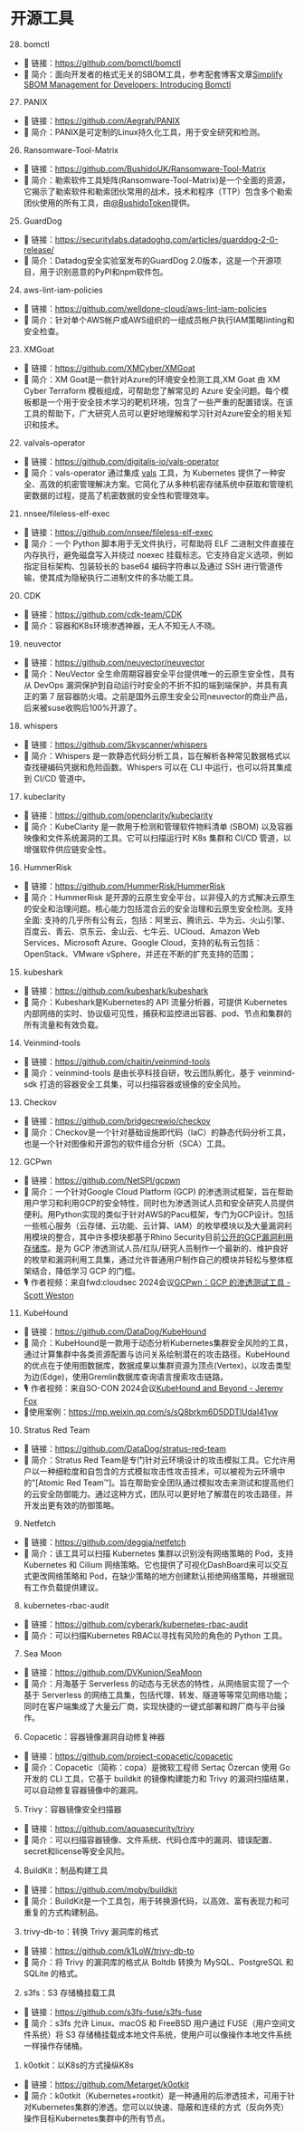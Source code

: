 # 开源工具

28. bomctl
- 🔗 链接：https://github.com/bomctl/bomctl
- 💬 简介：面向开发者的格式无关的SBOM工具，参考配套博客文章[Simplify SBOM Management for Developers: Introducing Bomctl](https://openssf.org/blog/2024/09/05/simplify-sbom-management-for-developers-introducing-bomctl/)

27. PANIX
- 🔗 链接：https://github.com/Aegrah/PANIX
- 💬 简介：PANIX是可定制的Linux持久化工具，用于安全研究和检测。

26. Ransomware-Tool-Matrix

- 🔗 链接：https://github.com/BushidoUK/Ransomware-Tool-Matrix
- 💬 简介：勒索软件工具矩阵(Ransomware-Tool-Matrix)是一个全面的资源，它揭示了勒索软件和勒索团伙常用的战术，技术和程序（TTP）包含多个勒索团伙使用的所有工具，由[@BushidoToken](https://x.com/BushidoToken)提供。

25. GuardDog

- 🔗 链接：https://securitylabs.datadoghq.com/articles/guarddog-2-0-release/
- 💬 简介：Datadog安全实验室发布的GuardDog 2.0版本，这是一个开源项目，用于识别恶意的PyPI和npm软件包。

24. aws-lint-iam-policies
 
- 🔗 链接：https://github.com/welldone-cloud/aws-lint-iam-policies
- 💬 简介：针对单个AWS帐户或AWS组织的一组成员帐户执行IAM策略linting和安全检查。

23. XMGoat

- 🔗 链接：https://github.com/XMCyber/XMGoat
- 💬 简介：XM Goat是一款针对Azure的环境安全检测工具,XM Goat 由 XM Cyber Terraform 模板组成，可帮助您了解常见的 Azure 安全问题。每个模板都是一个用于安全技术学习的靶机环境，包含了一些严重的配置错误。在该工具的帮助下，广大研究人员可以更好地理解和学习针对Azure安全的相关知识和技术。

22. valvals-operator

- 🔗 链接：https://github.com/digitalis-io/vals-operator
- 💬 简介：vals-operator 通过集成 [vals](https://github.com/helmfile/vals) 工具，为 Kubernetes 提供了一种安全、高效的机密管理解决方案。它简化了从多种机密存储系统中获取和管理机密数据的过程，提高了机密数据的安全性和管理效率。

21. nnsee/fileless-elf-exec

- 🔗 链接：https://github.com/nnsee/fileless-elf-exec
- 💬 简介：一个 Python 脚本用于无文件执行，可帮助将 ELF 二进制文件直接在内存执行，避免磁盘写入并绕过 noexec 挂载标志。它支持自定义选项，例如指定目标架构、包装较长的 base64 编码字符串以及通过 SSH 进行管道传输，使其成为隐秘执行二进制文件的多功能工具。

  
20. CDK

- 🔗 链接：https://github.com/cdk-team/CDK
- 💬 简介：容器和K8s环境渗透神器，无人不知无人不晓。

19. neuvector

- 🔗 链接：https://github.com/neuvector/neuvector
- 💬 简介：NeuVector 全生命周期容器安全平台提供唯一的云原生安全性，具有从 DevOps 漏洞保护到自动运行时安全的不折不扣的端到端保护，并具有真正的第 7 层容器防火墙。之前是国外云原生安全公司neuvector的商业产品，后来被suse收购后100%开源了。

18. whispers

- 🔗 链接：https://github.com/Skyscanner/whispers
- 💬 简介：Whispers 是一款静态代码分析工具，旨在解析各种常见数据格式以查找硬编码凭据和危险函数。Whispers 可以在 CLI 中运行，也可以将其集成到 CI/CD 管道中。

17. kubeclarity

- 🔗 链接：https://github.com/openclarity/kubeclarity
- 💬 简介：KubeClarity 是一款用于检测和管理软件物料清单 (SBOM) 以及容器映像和文件系统漏洞的工具。它可以扫描运行时 K8s 集群和 CI/CD 管道，以增强软件供应链安全性。

16. HummerRisk

- 🔗 链接：https://github.com/HummerRisk/HummerRisk
- 💬 简介：HummerRisk 是开源的云原生安全平台，以非侵入的方式解决云原生的安全和治理问题。核心能力包括混合云的安全治理和云原生安全检测。支持全面: 支持的几乎所有公有云，包括：阿里云、腾讯云、华为云、火山引擎、百度云、青云、京东云、金山云、七牛云、UCloud、Amazon Web Services、Microsoft Azure、Google Cloud，支持的私有云包括：OpenStack、VMware vSphere，并还在不断的扩充支持的范围；

15. kubeshark

- 🔗 链接：https://github.com/kubeshark/kubeshark
- 💬 简介：Kubeshark是Kubernetes的 API 流量分析器，可提供 Kubernetes 内部网络的实时、协议级可见性，捕获和监控进出容器、pod、节点和集群的所有流量和有效负载。

14. Veinmind-tools

- 🔗 链接：https://github.com/chaitin/veinmind-tools
- 💬 简介：veinmind-tools 是由长亭科技自研，牧云团队孵化，基于 veinmind-sdk 打造的容器安全工具集，可以扫描容器或镜像的安全风险。

13. Checkov

- 🔗 链接：https://github.com/bridgecrewio/checkov
- 💬 简介：Checkov是一个针对基础设施即代码（IaC）的静态代码分析工具，也是一个针对图像和开源包的软件组合分析（SCA）工具。

12. GCPwn

- 🔗 链接：<https://github.com/NetSPI/gcpwn>
- 💬 简介：一个针对Google Cloud Platform (GCP) 的渗透测试框架，旨在帮助用户学习和利用GCP的安全特性，同时也为渗透测试人员和安全研究人员提供便利。用Python实现的类似于针对AWS的Pacu框架，专门为GCP设计。包括一些核心服务（云存储、云功能、云计算、IAM）的枚举模块以及大量漏洞利用模块的整合，其中许多模块都基于Rhino Security目前[公开的GCP漏洞利用存储库](https://github.com/RhinoSecurityLabs/GCP-IAM-Privilege-Escalation/tree/master)。是为 GCP 渗透测试人员/红队/研究人员制作一个最新的、维护良好的枚举和漏洞利用工具集，通过允许普通用户制作自己的模块并轻松与整体框架结合，降低学习 GCP 的门槛。
- 🎙️ 作者视频：来自fwd:cloudsec 2024会议[GCPwn：GCP 的渗透测试工具 - Scott Weston](https://www.youtube.com/watch?v=opvv9h3Qe0s)

11.   KubeHound

- 🔗 链接：<https://github.com/DataDog/KubeHound>
- 💬 简介：KubeHound是一款用于动态分析Kubernetes集群安全风险的工具，通过计算集群中各类资源配置与访问关系绘制潜在的攻击路径。KubeHound的优点在于使用图数据库，数据成果以集群资源为顶点(Vertex)，以攻击类型为边(Edge)，使用Gremlin数据库查询语言搜索攻击链路。
- 🎙️ 作者视频：来自SO-CON 2024会议[KubeHound and Beyond - Jeremy Fox](https://youtu.be/pdCcJ-Kenf8?si=JyFUtRfJfFU2cDAP)
- 🔖使用案例：<https://mp.weixin.qq.com/s/sQ8brkm6D5DDTlUdaI41yw>

10. Stratus Red Team

- 🔗 链接：<https://github.com/DataDog/stratus-red-team>
- 💬 简介：Stratus Red Team是专门针对云环境设计的攻击模拟工具。它允许用户以一种细粒度和自包含的方式模拟攻击性攻击技术，可以被视为云环境中的"[Atomic Red Team™]。旨在帮助安全团队通过模拟攻击来测试和提高他们的云安全防御能力。通过这种方式，团队可以更好地了解潜在的攻击路径，并开发出更有效的防御策略。

9. Netfetch

- 🔗 链接：<https://github.com/deggja/netfetch>
- 💬 简介：该工具可以扫描 Kubernetes 集群以识别没有网络策略的 Pod，支持 Kubernetes 和 Cilium 网络策略。它也提供了可视化DashBoard来可以交互式更改网络策略和 Pod，在缺少策略的地方创建默认拒绝网络策略，并根据现有工作负载提供建议。

8. kubernetes-rbac-audit

- 🔗 链接：<https://github.com/cyberark/kubernetes-rbac-audit>
- 💬 简介：可以扫描Kubernetes RBAC以寻找有风险的角色的 Python 工具。

7. Sea Moon

- 🔗 链接：<https://github.com/DVKunion/SeaMoon>
- 💬 简介：月海基于 Serverless 的动态与无状态的特性，从网络层实现了一个基于 Serverless 的网络工具集，包括代理、转发、隧道等等常见网络功能； 同时在客户端集成了大量云厂商，实现快捷的一键式部署和跨厂商与平台操作。

6. Copacetic：容器镜像漏洞自动修复神器

- 🔗 链接：<https://github.com/project-copacetic/copacetic>
- 💬 简介：Copacetic（简称：copa）是微软工程师 Sertaç Özercan 使用 Go 开发的 CLI 工具，它基于 buildkit 的镜像构建能力和 Trivy 的漏洞扫描结果，可以自动修复容器镜像中的漏洞。

5. Trivy：容器镜像安全扫描器

- 🔗 链接：<https://github.com/aquasecurity/trivy>
- 💬 简介：可以扫描容器镜像、文件系统、代码仓库中的漏洞、错误配置、secret和license等安全风险。

4. BuildKit：制品构建工具

- 🔗 链接：<https://github.com/moby/buildkit>
- 💬 简介：BuildKit是一个工具包，用于转换源代码，以高效、富有表现力和可重复的方式构建制品。

3. trivy-db-to：转换 Trivy 漏洞库的格式

- 🔗 链接：<https://github.com/k1LoW/trivy-db-to>
- 💬 简介：将 Trivy 的漏洞库的格式从 Boltdb 转换为 MySQL、PostgreSQL 和 SQLite 的格式。

2. s3fs：S3 存储桶挂载工具

- 🔗 链接：<https://github.com/s3fs-fuse/s3fs-fuse>
- 💬 简介：s3fs 允许 Linux、macOS 和 FreeBSD 用户通过 FUSE（用户空间文件系统）将 S3 存储桶挂载成本地文件系统，使用户可以像操作本地文件系统一样操作存储桶。

1. k0otkit：以K8s的方式操纵K8s

- 🔗 链接：<https://github.com/Metarget/k0otkit>
- 💬 简介：k0otkit（Kubernetes+rootkit）是一种通用的后渗透技术，可用于针对Kubernetes集群的渗透。您可以以快速、隐蔽和连续的方式（反向外壳）操作目标Kubernetes集群中的所有节点。
